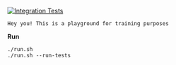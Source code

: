 [![Integration Tests](https://github.com/qDurszlakp/k8s/actions/workflows/maven.yml/badge.svg)](https://github.com/qDurszlakp/k8s/actions/workflows/maven.yml)

````
Hey you! This is a playground for training purposes
````
**Run**
````
./run.sh
./run.sh --run-tests
````